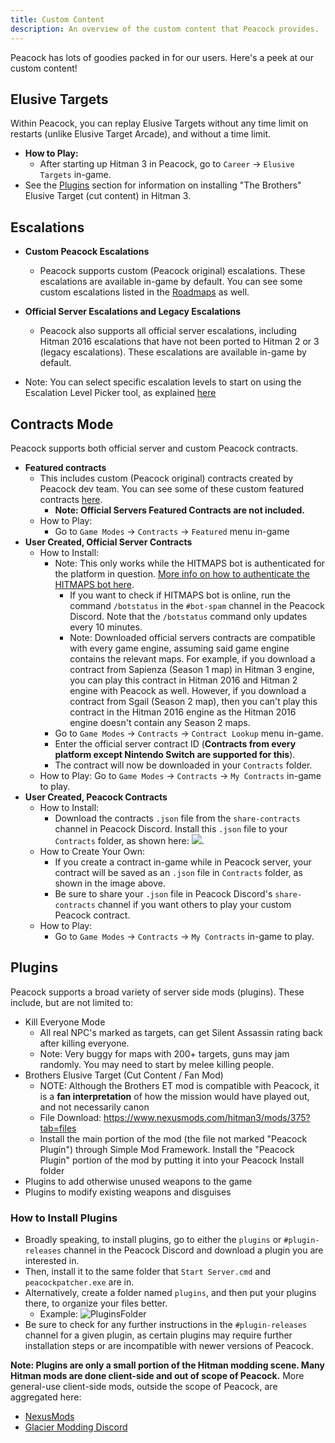 ```yaml
---
title: Custom Content
description: An overview of the custom content that Peacock provides.
---
```


Peacock has lots of goodies packed in for our users. Here's a peek at our custom content!

## Elusive Targets

Within Peacock, you can replay Elusive Targets without any time limit on restarts (unlike Elusive Target Arcade), and without a time limit.

-   **How to Play:**
    -   After starting up Hitman 3 in Peacock, go to `Career` -> `Elusive Targets` in-game.
-   See the [Plugins](#plugins) section for information on installing "The Brothers" Elusive Target (cut content) in Hitman 3.

## Escalations

-   **Custom Peacock Escalations**

    -   Peacock supports custom (Peacock original) escalations. These escalations are available in-game by default. You can see some custom escalations listed in the [Roadmaps](./roadmaps.mdx) as well.

-   **Official Server Escalations and Legacy Escalations**

    -   Peacock also supports all official server escalations, including Hitman 2016 escalations that have not been ported to Hitman 2 or 3 (legacy escalations). These escalations are available in-game by default.

-   Note: You can select specific escalation levels to start on using the Escalation Level Picker tool, as explained [here](./intel/loadout-profiles-elp.md#escalation-level-picker)

## Contracts Mode

Peacock supports both official server and custom Peacock contracts.

-   **Featured contracts**
    -   This includes custom (Peacock original) contracts created by Peacock dev team. You can see some of these custom featured contracts [here](./roadmaps.mdx).
        -   **Note: Official Servers Featured Contracts are not included.**
    -   How to Play:
        -   Go to `Game Modes` -> `Contracts` -> `Featured` menu in-game
-   **User Created, Official Server Contracts**
    -   How to Install:
        -   Note: This only works while the HITMAPS bot is authenticated for the platform in question. [More info on how to authenticate the HITMAPS bot here](https://bot.hitmaps.com/).
            -   If you want to check if HITMAPS bot is online, run the command `/botstatus` in the `#bot-spam` channel in the Peacock Discord. Note that the `/botstatus` command only updates every 10 minutes.
            -   Note: Downloaded official servers contracts are compatible with every game engine, assuming said game engine contains the relevant maps. For example, if you download a contract from Sapienza (Season 1 map) in Hitman 3 engine, you can play this contract in Hitman 2016 and Hitman 2 engine with Peacock as well. However, if you download a contract from Sgail (Season 2 map), then you can't play this contract in the Hitman 2016 engine as the Hitman 2016 engine doesn't contain any Season 2 maps.
        -   Go to `Game Modes` -> `Contracts` -> `Contract Lookup` menu in-game.
        -   Enter the official server contract ID (**Contracts from every platform except Nintendo Switch are supported for this**).
        -   The contract will now be downloaded in your `Contracts` folder.
    -   How to Play: Go to `Game Modes` -> `Contracts` -> `My Contracts` in-game to play.
-   **User Created, Peacock Contracts**
    -   How to Install:
        -   Download the contracts `.json` file from the `share-contracts` channel in Peacock Discord. Install this `.json` file to your `Contracts` folder, as shown here: ![](/img/contracts_folder.png).
    -   How to Create Your Own:
        -   If you create a contract in-game while in Peacock server, your contract will be saved as an `.json` file in `Contracts` folder, as shown in the image above.
        -   Be sure to share your `.json` file in Peacock Discord's `share-contracts` channel if you want others to play your custom Peacock contract.
    -   How to Play:
        -   Go to `Game Modes` -> `Contracts` -> `My Contracts` in-game to play.

## Plugins

Peacock supports a broad variety of server side mods (plugins). These include, but are not limited to:

-   Kill Everyone Mode
    -   All real NPC's marked as targets, can get Silent Assassin rating back after killing everyone.
    -   Note: Very buggy for maps with 200+ targets, guns may jam randomly. You may need to start by melee killing people.
-   Brothers Elusive Target (Cut Content / Fan Mod)
    -   NOTE: Although the Brothers ET mod is compatible with Peacock, it is a **fan interpretation** of how the mission would have played out, and not necessarily canon
    -   File Download: https://www.nexusmods.com/hitman3/mods/375?tab=files
    -   Install the main portion of the mod (the file not marked "Peacock Plugin") through Simple Mod Framework. Install the "Peacock Plugin" portion of the mod by putting it into your Peacock Install folder
-   Plugins to add otherwise unused weapons to the game
-   Plugins to modify existing weapons and disguises

### How to Install Plugins

-   Broadly speaking, to install plugins, go to either the `plugins` or `#plugin-releases` channel in the Peacock Discord and download a plugin you are interested in.
-   Then, install it to the same folder that `Start Server.cmd` and `peacockpatcher.exe` are in.
-   Alternatively, create a folder named `plugins`, and then put your plugins there, to organize your files better.
    -   Example: ![PluginsFolder](/img/plugins_folder.png)
-   Be sure to check for any further instructions in the `#plugin-releases` channel for a given plugin, as certain plugins may require further installation steps or are incompatible with newer versions of Peacock.

**Note: Plugins are only a small portion of the Hitman modding scene. Many Hitman mods are done client-side and out of scope of Peacock.** More general-use client-side mods, outside the scope of Peacock, are aggregated here:

-   [NexusMods](https://www.nexusmods.com/hitman3)
-   [Glacier Modding Discord](https://discord.com/invite/6UDtuYhZP6)
